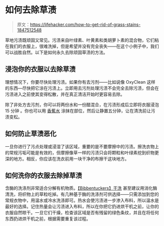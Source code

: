 # 如何去除草渍

> 原文：<https://lifehacker.com/how-to-get-rid-of-grass-stains-1847512548>

草地污渍既顽固又常见。污渍来自叶绿素、叶黄素和类胡萝卜素的混合物，它们粘在我们的衣服上，很难洗掉，但是希望并没有完全丧失——在这个小例子中，我们可以战胜自然。以下是如何永久去除顽固草渍的方法。



## 浸泡你的衣服以去除草渍

理想情况下，你要尽快处理污渍。如果你有去污剂——比如说像 OxyClean 这样的东西—尽快把它涂在污渍上。立即用去污剂处理污渍不会完全去除污渍，但会在污渍进入之前使其变得松散，并在真正清洁开始时更容易去除。

除了非处方去污剂，你可以将两份水和一份醋混合，在污渍形成后立即将衣服浸泡 15 分钟 。你也可以用 [香蕉水](https://www.sportsmomsurvivalguide.com/grass-stain-removal-guide/) 涂抹在部位，然后让静置五分钟，让在清洗前让污渍变松。

## 如何防止草渍恶化

一旦你进行了污点处理或浸湿了该区域，重要的是不要摩擦中的污渍。擦洗衣物上的常规污垢可能是有效的，但摩擦像草一样的污渍只会将颗粒和叶绿素挖到织物更深的地方。相反，你应该在洗衣前用一块干净的布擦干这块地方。

## 如何洗你的衣服去除掉草渍

含酶的洗涤剂非常适合分解有机物质。[【Bibbentuckers】干洗](https://www.bibbentuckers.com/grass-stain-removal/) 甚至建议用消化酶清洗，将织物上的草粒吃掉。有几种基于酶的洗涤剂可供选择——只需添加到您的常规衣物中，用温水或冷水洗涤即可。热水会使污渍进一步渗入布料，所以温水是最好的选择。记住热量会让污渍进入布料，所以在你把它扔进烘干机之前，让你的衣服自然晾干。一旦它们干燥，检查该区域是否有残留的绿色条纹，并且在将任何东西扔进烘干机之前，根据需要重复该过程。